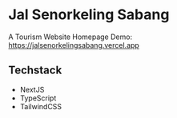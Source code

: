 # Jal Senorkeling Sabang

A Tourism Website Homepage
Demo: https://jalsenorkelingsabang.vercel.app

## Techstack

- NextJS
- TypeScript
- TailwindCSS
